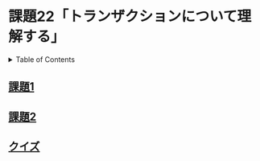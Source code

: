 # 課題22「トランザクションについて理解する」

<!-- START doctoc generated TOC please keep comment here to allow auto update -->
<!-- DON'T EDIT THIS SECTION, INSTEAD RE-RUN doctoc TO UPDATE -->
<details>
<summary>Table of Contents</summary>

- [課題1](#%E8%AA%B2%E9%A1%8C1)
- [課題2](#%E8%AA%B2%E9%A1%8C2)
- [クイズ](#%E3%82%AF%E3%82%A4%E3%82%BA)

</details>
<!-- END doctoc generated TOC please keep comment here to allow auto update -->

## [課題1](./task_1)

## [課題2](./task_2)

## [クイズ](./task_3)
